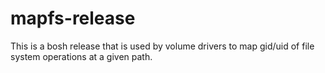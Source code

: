 # mapfs-release

This is a bosh release that is used by volume drivers to map
gid/uid of file system operations at a given path.
